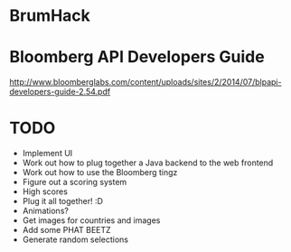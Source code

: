 BrumHack
========

Bloomberg API Developers Guide
==============================
http://www.bloomberglabs.com/content/uploads/sites/2/2014/07/blpapi-developers-guide-2.54.pdf

TODO
====

 - Implement UI
 - Work out how to plug together a Java backend to the web frontend
 - Work out how to use the Bloomberg tingz
 - Figure out a scoring system
 - High scores
 - Plug it all together! :D
 - Animations?
 - Get images for countries and images
 - Add some PHAT BEETZ
 - Generate random selections
